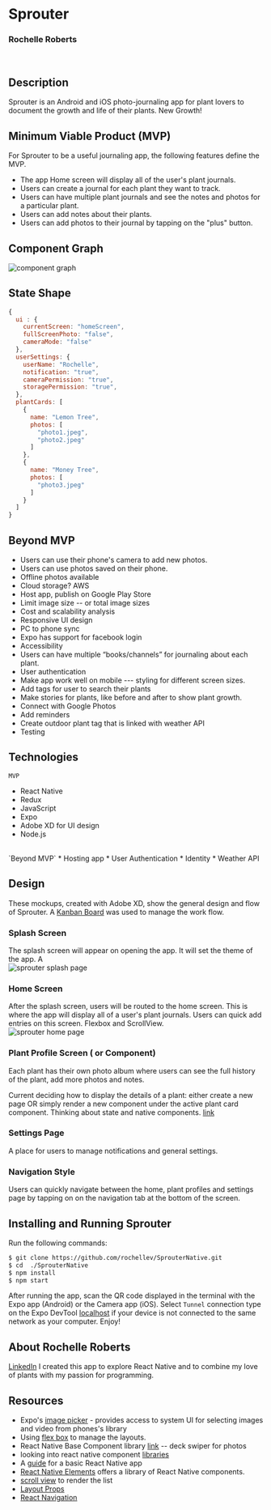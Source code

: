 # Sprouter
### Rochelle Roberts
<br>

## Description
Sprouter is an Android and iOS photo-journaling app for plant lovers to document the growth and life of their plants. New Growth! 


## Minimum Viable Product (MVP)
For Sprouter to be a useful journaling app, the following features define the MVP.
* The app Home screen will display all of the user's plant journals. 
* Users can create a journal for each plant they want to track. 
* Users can have multiple plant journals and see the notes and photos for a particular plant.
* Users can add notes about their plants.
* Users can add photos to their journal by tapping on the "plus" button.

## Component Graph
![component graph](assets/images/component_graph.jpg)

## State Shape
```javascript
{
  ui : {
    currentScreen: "homeScreen",
    fullScreenPhoto: "false",
    cameraMode: "false"
  },
  userSettings: {
    userName: "Rochelle",
    notification: "true",
    cameraPermission: "true",
    storagePermission: "true",
  },
  plantCards: [
    {
      name: "Lemon Tree",
      photos: [
        "photo1.jpeg",
        "photo2.jpeg"
      ]
    },
    {
      name: "Money Tree",
      photos: [
        "photo3.jpeg"
      ]
    }
  ]
}
```

## Beyond MVP
* Users can use their phone's camera to add new photos. 
* Users can use photos saved on their phone.
* Offline photos available 
* Cloud storage? AWS
* Host app, publish on Google Play Store
* Limit image size  -- or total image sizes
* Cost and scalability analysis
* Responsive UI design
* PC to phone sync
* Expo has support for facebook login
* Accessibility 
* Users can have multiple “books/channels” for journaling about each plant. 
* User authentication
* Make app work well on mobile --- styling for different screen sizes.
* Add tags for user to search their plants
* Make stories for plants, like before and after to show plant growth.
* Connect with Google Photos 
* Add reminders
* Create outdoor plant tag that is linked with weather API
* Testing

## Technologies
`MVP`
* React Native
* Redux
* JavaScript
* Expo
* Adobe XD for UI design
* Node.js
<br>
`Beyond MVP` 
* Hosting app
* User Authentication
* Identity
* Weather API

## Design
These mockups, created with Adobe XD, show the general design and flow of Sprouter. A [Kanban Board](https://github.com/rochellev/SprouterNative/projects/1) was used to manage the work flow.

### Splash Screen
The splash screen will appear on opening the app. It will set the theme of the app. A  <br>
![sprouter splash page](assets/images/mockup/splash_screen.jpg)


### Home Screen
After the splash screen, users will be routed to the home screen. This is where the app will display all of a user's plant journals. Users can quick add entries on this screen. Flexbox and ScrollView. <br>
![sprouter home page](assets/images/mockup/home_screen.jpg)

### Plant Profile Screen ( or Component)
Each plant has their own photo album where users can see the full history of the plant, add more photos and notes. 

Current deciding how to display the details of a plant: either create a new page OR simply render a new component under the active plant card component. Thinking about state and native components. [link](https://medium.com/netscape/component-state-vs-redux-store-1eb0c929277)

### Settings Page
A place for users to manage notifications and general settings. 

### Navigation Style
Users can quickly navigate between the home, plant profiles and settings page by tapping on on the navigation tab at the bottom of the screen.
<br>
## Installing and Running Sprouter
Run the following commands:

```sh
$ git clone https://github.com/rochellev/SprouterNative.git
$ cd  ./SprouterNative
$ npm install
$ npm start
```

After running the app, scan the QR code displayed in the terminal with the Expo app (Android) or the Camera app (iOS). Select `Tunnel` connection type on the Expo DevTool [localhost](http://localhost:19002/) if your device is not connected to the same network as your computer. Enjoy!

## About Rochelle Roberts
[LinkedIn](https://www.linkedin.com/in/rochelle-roberts)
I created this app to explore React Native and to combine my love of plants with my passion for programming.


## Resources
* Expo's [image picker](https://docs.expo.io/versions/latest/sdk/imagepicker/) - provides access to system UI for selecting images and video from phones's library
* Using [flex box](https://facebook.github.io/react-native/docs/flexbox) to manage the layouts.
* React Native Base Component library [link](https://docs.nativebase.io/Components.html#accordion-def-headref) -- deck swiper for photos
* looking into react native component [libraries](https://blog.bitsrc.io/11-react-native-component-libraries-you-should-know-in-2018-71d2a8e33312)
* A [guide](https://www.reactnative.guide/5-project-structure-and-start-building-some-app/5.2-basic-components-and-platform-specific-code.html) for a basic React Native app
* [React Native Elements](https://react-native-training.github.io/react-native-elements/docs/getting_started.html) offers a library of React Native components.
* [scroll view](https://facebook.github.io/react-native/docs/scrollview.html) to render the list  
* [Layout Props](https://facebook.github.io/react-native/docs/layout-props)
* [React Navigation](https://reactnavigation.org/docs/en/navigating.html)